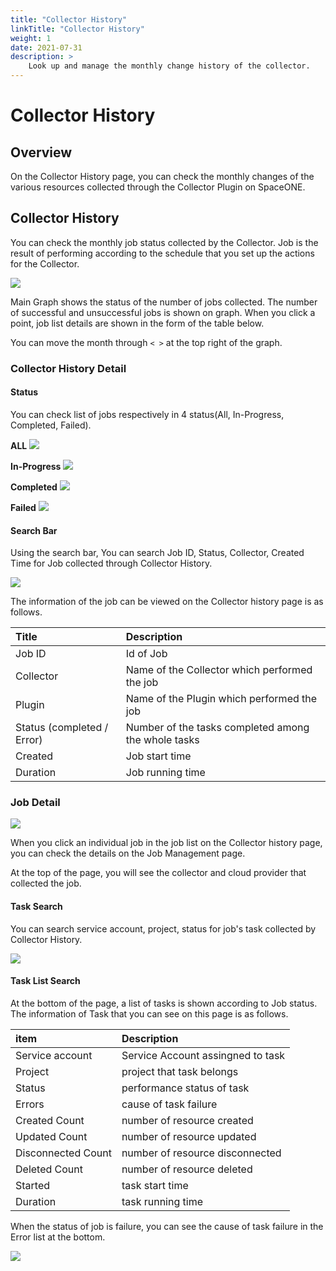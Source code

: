 ```yaml
---
title: "Collector History"
linkTitle: "Collector History"
weight: 1
date: 2021-07-31
description: >
    Look up and manage the monthly change history of the collector.
---
```


# Collector History

## Overview

On the Collector History page, you can check the monthly changes of the various resources collected
through the Collector Plugin on SpaceONE.

## Collector History

You can check the monthly job status collected by the Collector. Job is the result of performing according to the schedule that you set up the actions for the Collector.

![](/ko/docs/guides_v1/inventory/management/collector-history_img/collector-history_image_01.png)

Main Graph shows the status of the number of jobs collected. The number of successful and unsuccessful jobs is shown on graph. When you click a point, job list details are shown in the form of the table below.

You can move the month through `< >` at the top right of the graph.

### Collector History Detail

#### Status

You can check list of jobs respectively in 4 status(All, In-Progress, Completed, Failed).

**ALL**
![](/ko/docs/guides_v1/inventory/management/collector-history_img/collector-history_image_02.png)

**In-Progress**
![](/ko/docs/guides_v1/inventory/management/collector-history_img/collector-history_image_03.png)

**Completed**
![](/ko/docs/guides_v1/inventory/management/collector-history_img/collector-history_image_04.png)

**Failed**
![](/ko/docs/guides_v1/inventory/management/collector-history_img/collector-history_image_05.png)

#### Search Bar
Using the search bar, You can search Job ID, Status, Collector, Created Time for Job collected through Collector History.

![](/ko/docs/guides_v1/inventory/management/collector-history_img/collector-history_image_06.png)

The information of the job can be viewed on the Collector history page is as follows.

| Title | Description |
| :--- | :--- |
| Job ID | Id of Job |
| Collector | Name of the Collector which performed the job |
| Plugin | Name of the Plugin which performed the job  |
| Status \(completed / Error\) | Number of the tasks completed among the whole tasks |
| Created | Job start time |
| Duration | Job running time |

### Job Detail

![](/ko/docs/guides_v1/inventory/management/collector-history_img/collector-history_image_07.png)

When you click an individual job in the job list on the Collector history page, you can check the details on the Job Management page.

At the top of the page, you will see the collector and cloud provider that collected the job.


#### Task Search

You can search service account, project, status for job's task collected by Collector History.

![](/ko/docs/guides_v1/inventory/management/collector-history_img/collector-history_image_08.png)

#### Task List Search

At the bottom of the page, a list of tasks is shown according to Job status. The information of Task that you can see on this page is as follows.

| item | Description |
| :--- | :--- |
| Service account | Service Account assingned to task |
| Project | project that task belongs |
| Status | performance status of task |
| Errors | cause of task failure |
| Created Count | number of resource created |
| Updated Count | number of resource updated |
| Disconnected Count | number of resource disconnected |
| Deleted Count | number of resource deleted |
| Started | task start time  |
| Duration | task running time |

When the status of job is failure, you can see the cause of task failure in the Error list at the bottom.

![](/ko/docs/guides_v1/inventory/management/collector-history_img/collector-history_image_09.png)
